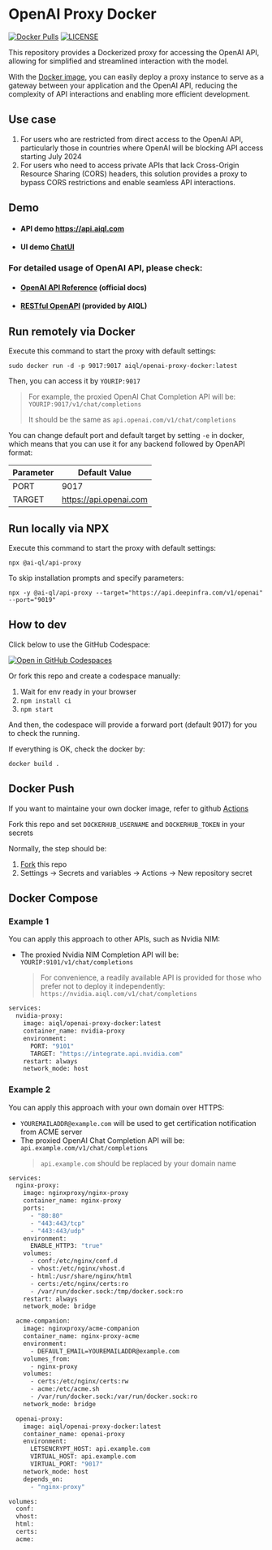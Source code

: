# OpenAI Proxy Docker

[![Docker Pulls](https://img.shields.io/docker/pulls/aiql/openai-proxy-docker.svg)](https://hub.docker.com/r/aiql/openai-proxy-docker)
[![LICENSE](https://img.shields.io/github/license/AI-QL/openai-proxy-docker)](https://github.com/AI-QL/openai-proxy-docker/blob/main/LICENSE)

This repository provides a Dockerized proxy for accessing the OpenAI API, allowing for simplified and streamlined interaction with the model.

With the [Docker image](https://hub.docker.com/r/aiql/openai-proxy-docker), you can easily deploy a proxy instance to serve as a gateway between your application and the OpenAI API, reducing the complexity of API interactions and enabling more efficient development.

## Use case

1. For users who are restricted from direct access to the OpenAI API, particularly those in countries where OpenAI will be blocking API access starting July 2024
2. For users who need to access private APIs that lack Cross-Origin Resource Sharing (CORS) headers, this solution provides a proxy to bypass CORS restrictions and enable seamless API interactions. 

## Demo

- #### API demo https://api.aiql.com
- #### UI demo [ChatUI](https://github.com/AI-QL/chat-ui)

### For detailed usage of OpenAI API, please check:
- #### [OpenAI API Reference](https://platform.openai.com/docs/api-reference/introduction) (official docs)
- #### [RESTful OpenAPI](https://api-ui.aiql.com) (provided by AIQL)


## Run remotely via Docker

Execute this command to start the proxy with default settings:

```shell
sudo docker run -d -p 9017:9017 aiql/openai-proxy-docker:latest
```

Then, you can access it by ```YOURIP:9017```

> For example, the proxied OpenAI Chat Completion API will be: ```YOURIP:9017/v1/chat/completions```
> 
> It should be the same as ```api.openai.com/v1/chat/completions```

You can change default port and default target by setting `-e` in docker, which means that you can use it for any backend followed by OpenAPI format:

| Parameter | Default Value |
| --------- | ------------- |
| PORT      | 9017          |
| TARGET    | https://api.openai.com |


## Run locally via NPX

Execute this command to start the proxy with default settings:

```shell
npx @ai-ql/api-proxy
```

To skip installation prompts and specify parameters:

```shell
npx -y @ai-ql/api-proxy --target="https://api.deepinfra.com/v1/openai" --port="9019"
```


## How to dev

Click below to use the GitHub Codespace:

[![Open in GitHub Codespaces](https://github.com/codespaces/badge.svg)](https://codespaces.new/aiql-community/openai-proxy-docker?quickstart=1)

Or fork this repo and create a codespace manually:
1. Wait for env ready in your browser
2. `npm install ci`
3. `npm start`

And then, the codespace will provide a forward port (default 9017) for you to check the running.

If everything is OK, check the docker by:
```
docker build .
```

## Docker Push

If you want to maintaine your own docker image, refer to github [Actions](./.github/workflows/docker-image.yml)

Fork this repo and set `DOCKERHUB_USERNAME` and `DOCKERHUB_TOKEN` in your secrets

Normally, the step should be:

1. [Fork](https://github.com/aiql-community/openai-proxy-docker/fork) this repo
2. Settings →  Secrets and variables → Actions → New repository secret

## Docker Compose

### Example 1
You can apply this approach to other APIs, such as Nvidia NIM:
- The proxied Nvidia NIM Completion API will be: `YOURIP:9101/v1/chat/completions`
  > For convenience, a readily available API is provided for those who prefer not to deploy it independently: `https://nvidia.aiql.com/v1/chat/completions`

```DOCKERFILE
services:
  nvidia-proxy:
    image: aiql/openai-proxy-docker:latest
    container_name: nvidia-proxy
    environment:
      PORT: "9101"
      TARGET: "https://integrate.api.nvidia.com"
    restart: always
    network_mode: host
```

### Example 2
You can apply this approach with your own domain over HTTPS:
- `YOUREMAILADDR@example.com` will be used to get certification notification from ACME server
- The proxied OpenAI Chat Completion API will be: `api.example.com/v1/chat/completions`
  > `api.example.com` should be replaced by your domain name

```DOCKERFILE
services:
  nginx-proxy:
    image: nginxproxy/nginx-proxy
    container_name: nginx-proxy
    ports:
      - "80:80"
      - "443:443/tcp"
      - "443:443/udp"
    environment:
      ENABLE_HTTP3: "true"
    volumes:
      - conf:/etc/nginx/conf.d
      - vhost:/etc/nginx/vhost.d
      - html:/usr/share/nginx/html
      - certs:/etc/nginx/certs:ro
      - /var/run/docker.sock:/tmp/docker.sock:ro
    restart: always
    network_mode: bridge

  acme-companion:
    image: nginxproxy/acme-companion
    container_name: nginx-proxy-acme
    environment:
      - DEFAULT_EMAIL=YOUREMAILADDR@example.com
    volumes_from:
      - nginx-proxy
    volumes:
      - certs:/etc/nginx/certs:rw
      - acme:/etc/acme.sh
      - /var/run/docker.sock:/var/run/docker.sock:ro
    network_mode: bridge

  openai-proxy:
    image: aiql/openai-proxy-docker:latest
    container_name: openai-proxy
    environment:
      LETSENCRYPT_HOST: api.example.com
      VIRTUAL_HOST: api.example.com
      VIRTUAL_PORT: "9017"
    network_mode: host
    depends_on:
      - "nginx-proxy"

volumes:
  conf:
  vhost:
  html:
  certs:
  acme:
```
